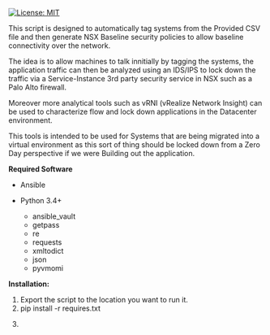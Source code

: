 [![License: MIT](https://img.shields.io/badge/License-MIT-yellow.svg)](https://opensource.org/licenses/MIT)

This script is designed to automatically tag systems from the Provided CSV file and then generate NSX Baseline security policies to allow 
baseline connectivity over the network.

The idea is to allow machines to talk innitially by tagging the systems, the application traffic can then be analyzed using an
IDS/IPS to lock down the traffic via a Service-Instance 3rd party security service in NSX such as a Palo Alto firewall.

Moreover more analytical tools such as vRNI (vRealize Network Insight) can be used to characterize flow and lock down applications in the 
Datacenter environment.

This tools is intended to be used for Systems that are being migrated into a virtual environment as this sort of thing should be locked down 
from a Zero Day perspective if we were Building out the application.

**Required Software**

* Ansible

* Python 3.4+
  * ansible_vault
  * getpass
  * re
  * requests
  * xmltodict
  * json
  * pyvmomi

**Installation:**
1) Export the script to the location you want to run it.
2) pip install -r requires.txt
3) ~~~ansible-vault create login.yaml~~~ # Use provided specs in "login_decrypted.yaml"
